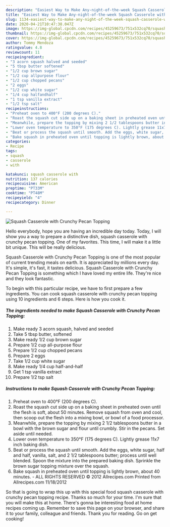 ```yaml
---
description: "Easiest Way to Make Any-night-of-the-week Squash Casserole with Crunchy Pecan Topping"
title: "Easiest Way to Make Any-night-of-the-week Squash Casserole with Crunchy Pecan Topping"
slug: 1134-easiest-way-to-make-any-night-of-the-week-squash-casserole-with-crunchy-pecan-topping
date: 2020-04-21T10:47:38.047Z
image: https://img-global.cpcdn.com/recipes/45259673/751x532cq70/squash-casserole-with-crunchy-pecan-topping-recipe-main-photo.jpg
thumbnail: https://img-global.cpcdn.com/recipes/45259673/751x532cq70/squash-casserole-with-crunchy-pecan-topping-recipe-main-photo.jpg
cover: https://img-global.cpcdn.com/recipes/45259673/751x532cq70/squash-casserole-with-crunchy-pecan-topping-recipe-main-photo.jpg
author: Tommy Mendoza
ratingvalue: 4.8
reviewcount: 11
recipeingredient:
- "3 acorn squash halved and seeded"
- "5 tbsp butter softened"
- "1/2 cup brown sugar"
- "1/2 cup allpurpose flour"
- "1/2 cup chopped pecans"
- "2 eggs"
- "1/2 cup white sugar"
- "1/4 cup halfandhalf"
- "1 tsp vanilla extract"
- "1/2 tsp salt"
recipeinstructions:
- "Preheat oven to 400°F (200 degrees C)."
- "Roast the squash cut side up on a baking sheet in preheated oven until the flesh is soft, about 50 minutes. Remove squash from oven and cool, then scoop out the flesh into a mixing bowl, or bowl of a food processor."
- "Meanwhile, prepare the topping by mixing 2 1/2 tablespoons butter in a bowl with the brown sugar and flour until crumbly. Stir in the pecans. Set aside until needed."
- "Lower oven temperature to 350°F (175 degrees C). Lightly grease 11x7 inch baking dish."
- "Beat or process the squash until smooth. Add the eggs, white sugar, half and half, vanilla, salt, and 2 1/2 tablespoons butter; process until well blended. Spoon the mixture into the prepared baking dish. Sprinkle the brown sugar topping mixture over the squash."
- "Bake squash in preheated oven until topping is lightly brown, about 40 minutes. ALL RIGHTS RESERVED © 2012 Allrecipes.com	Printed from Allrecipes.com 11/18/2012"
categories:
- Recipe
tags:
- squash
- casserole
- with

katakunci: squash casserole with 
nutrition: 137 calories
recipecuisine: American
preptime: "PT33M"
cooktime: "PT48M"
recipeyield: "4"
recipecategory: Dinner

---
```



![Squash Casserole with Crunchy Pecan Topping](https://img-global.cpcdn.com/recipes/45259673/751x532cq70/squash-casserole-with-crunchy-pecan-topping-recipe-main-photo.jpg)

Hello everybody, hope you are having an incredible day today. Today, I will show you a way to prepare a distinctive dish, squash casserole with crunchy pecan topping. One of my favorites. This time, I will make it a little bit unique. This will be really delicious.



Squash Casserole with Crunchy Pecan Topping is one of the most popular of current trending meals on earth. It is appreciated by millions every day. It's simple, it's fast, it tastes delicious. Squash Casserole with Crunchy Pecan Topping is something which I have loved my entire life. They're nice and they look fantastic.


To begin with this particular recipe, we have to first prepare a few ingredients. You can cook squash casserole with crunchy pecan topping using 10 ingredients and 6 steps. Here is how you cook it.

<!--inarticleads1-->

##### The ingredients needed to make Squash Casserole with Crunchy Pecan Topping:

1. Make ready 3 acorn squash, halved and seeded
1. Take 5 tbsp butter, softened
1. Make ready 1/2 cup brown sugar
1. Prepare 1/2 cup all-purpose flour
1. Prepare 1/2 cup chopped pecans
1. Prepare 2 eggs
1. Take 1/2 cup white sugar
1. Make ready 1/4 cup half-and-half
1. Get 1 tsp vanilla extract
1. Prepare 1/2 tsp salt




<!--inarticleads2-->

##### Instructions to make Squash Casserole with Crunchy Pecan Topping:

1. Preheat oven to 400°F (200 degrees C).
1. Roast the squash cut side up on a baking sheet in preheated oven until the flesh is soft, about 50 minutes. Remove squash from oven and cool, then scoop out the flesh into a mixing bowl, or bowl of a food processor.
1. Meanwhile, prepare the topping by mixing 2 1/2 tablespoons butter in a bowl with the brown sugar and flour until crumbly. Stir in the pecans. Set aside until needed.
1. Lower oven temperature to 350°F (175 degrees C). Lightly grease 11x7 inch baking dish.
1. Beat or process the squash until smooth. Add the eggs, white sugar, half and half, vanilla, salt, and 2 1/2 tablespoons butter; process until well blended. Spoon the mixture into the prepared baking dish. Sprinkle the brown sugar topping mixture over the squash.
1. Bake squash in preheated oven until topping is lightly brown, about 40 minutes. - ALL RIGHTS RESERVED © 2012 Allrecipes.com	Printed from Allrecipes.com 11/18/2012




So that is going to wrap this up with this special food squash casserole with crunchy pecan topping recipe. Thanks so much for your time. I'm sure that you will make this at home. There's gonna be interesting food at home recipes coming up. Remember to save this page on your browser, and share it to your family, colleague and friends. Thank you for reading. Go on get cooking!

